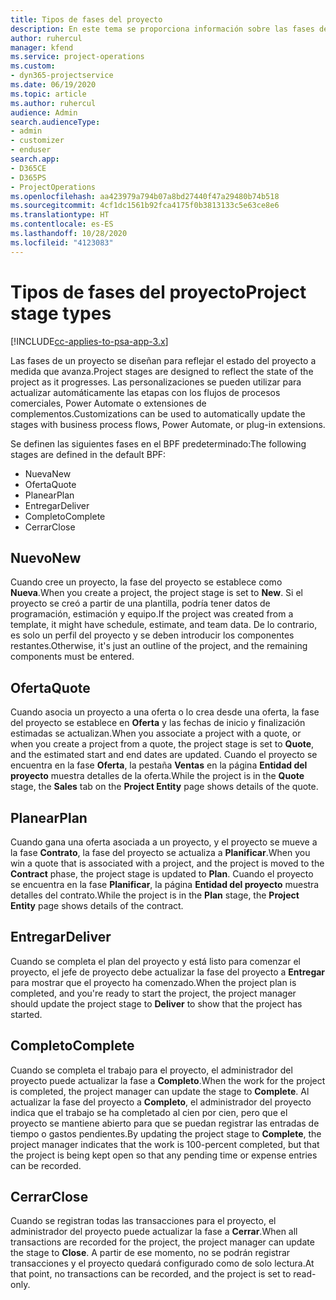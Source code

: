 ```yaml
---
title: Tipos de fases del proyecto
description: En este tema se proporciona información sobre las fases del proyecto.
author: ruhercul
manager: kfend
ms.service: project-operations
ms.custom:
- dyn365-projectservice
ms.date: 06/19/2020
ms.topic: article
ms.author: ruhercul
audience: Admin
search.audienceType:
- admin
- customizer
- enduser
search.app:
- D365CE
- D365PS
- ProjectOperations
ms.openlocfilehash: aa423979a794b07a8bd27440f47a29480b74b518
ms.sourcegitcommit: 4cf1dc1561b92fca4175f0b3813133c5e63ce8e6
ms.translationtype: HT
ms.contentlocale: es-ES
ms.lasthandoff: 10/28/2020
ms.locfileid: "4123083"
---
```

# <a name="project-stage-types"></a><span data-ttu-id="6bc9f-103">Tipos de fases del proyecto</span><span class="sxs-lookup"><span data-stu-id="6bc9f-103">Project stage types</span></span> 

[!INCLUDE[cc-applies-to-psa-app-3.x](../includes/cc-applies-to-psa-app-3x.md)]

<span data-ttu-id="6bc9f-104">Las fases de un proyecto se diseñan para reflejar el estado del proyecto a medida que avanza.</span><span class="sxs-lookup"><span data-stu-id="6bc9f-104">Project stages are designed to reflect the state of the project as it progresses.</span></span> <span data-ttu-id="6bc9f-105">Las personalizaciones se pueden utilizar para actualizar automáticamente las etapas con los flujos de procesos comerciales, Power Automate o extensiones de complementos.</span><span class="sxs-lookup"><span data-stu-id="6bc9f-105">Customizations can be used to automatically update the stages with business process flows, Power Automate, or plug-in extensions.</span></span>

<span data-ttu-id="6bc9f-106">Se definen las siguientes fases en el BPF predeterminado:</span><span class="sxs-lookup"><span data-stu-id="6bc9f-106">The following stages are defined in the default BPF:</span></span>

- <span data-ttu-id="6bc9f-107">Nueva</span><span class="sxs-lookup"><span data-stu-id="6bc9f-107">New</span></span>
- <span data-ttu-id="6bc9f-108">Oferta</span><span class="sxs-lookup"><span data-stu-id="6bc9f-108">Quote</span></span>
- <span data-ttu-id="6bc9f-109">Planear</span><span class="sxs-lookup"><span data-stu-id="6bc9f-109">Plan</span></span>
- <span data-ttu-id="6bc9f-110">Entregar</span><span class="sxs-lookup"><span data-stu-id="6bc9f-110">Deliver</span></span>
- <span data-ttu-id="6bc9f-111">Completo</span><span class="sxs-lookup"><span data-stu-id="6bc9f-111">Complete</span></span>
- <span data-ttu-id="6bc9f-112">Cerrar</span><span class="sxs-lookup"><span data-stu-id="6bc9f-112">Close</span></span> 

## <a name="new"></a><span data-ttu-id="6bc9f-113">Nuevo</span><span class="sxs-lookup"><span data-stu-id="6bc9f-113">New</span></span>

<span data-ttu-id="6bc9f-114">Cuando cree un proyecto, la fase del proyecto se establece como **Nueva**.</span><span class="sxs-lookup"><span data-stu-id="6bc9f-114">When you create a project, the project stage is set to **New**.</span></span> <span data-ttu-id="6bc9f-115">Si el proyecto se creó a partir de una plantilla, podría tener datos de programación, estimación y equipo.</span><span class="sxs-lookup"><span data-stu-id="6bc9f-115">If the project was created from a template, it might have schedule, estimate, and team data.</span></span> <span data-ttu-id="6bc9f-116">De lo contrario, es solo un perfil del proyecto y se deben introducir los componentes restantes.</span><span class="sxs-lookup"><span data-stu-id="6bc9f-116">Otherwise, it's just an outline of the project, and the remaining components must be entered.</span></span>

## <a name="quote"></a><span data-ttu-id="6bc9f-117">Oferta</span><span class="sxs-lookup"><span data-stu-id="6bc9f-117">Quote</span></span>

<span data-ttu-id="6bc9f-118">Cuando asocia un proyecto a una oferta o lo crea desde una oferta, la fase del proyecto se establece en **Oferta** y las fechas de inicio y finalización estimadas se actualizan.</span><span class="sxs-lookup"><span data-stu-id="6bc9f-118">When you associate a project with a quote, or when you create a project from a quote, the project stage is set to **Quote**, and the estimated start and end dates are updated.</span></span> <span data-ttu-id="6bc9f-119">Cuando el proyecto se encuentra en la fase **Oferta**, la pestaña **Ventas** en la página **Entidad del proyecto** muestra detalles de la oferta.</span><span class="sxs-lookup"><span data-stu-id="6bc9f-119">While the project is in the **Quote** stage, the **Sales** tab on the **Project Entity** page shows details of the quote.</span></span>

## <a name="plan"></a><span data-ttu-id="6bc9f-120">Planear</span><span class="sxs-lookup"><span data-stu-id="6bc9f-120">Plan</span></span>

<span data-ttu-id="6bc9f-121">Cuando gana una oferta asociada a un proyecto, y el proyecto se mueve a la fase **Contrato**, la fase del proyecto se actualiza a **Planificar**.</span><span class="sxs-lookup"><span data-stu-id="6bc9f-121">When you win a quote that is associated with a project, and the project is moved to the **Contract** phase, the project stage is updated to **Plan**.</span></span> <span data-ttu-id="6bc9f-122">Cuando el proyecto se encuentra en la fase **Planificar**, la página **Entidad del proyecto** muestra detalles del contrato.</span><span class="sxs-lookup"><span data-stu-id="6bc9f-122">While the project is in the **Plan** stage, the **Project Entity** page shows details of the contract.</span></span>

## <a name="deliver"></a><span data-ttu-id="6bc9f-123">Entregar</span><span class="sxs-lookup"><span data-stu-id="6bc9f-123">Deliver</span></span>

<span data-ttu-id="6bc9f-124">Cuando se completa el plan del proyecto y está listo para comenzar el proyecto, el jefe de proyecto debe actualizar la fase del proyecto a **Entregar** para mostrar que el proyecto ha comenzado.</span><span class="sxs-lookup"><span data-stu-id="6bc9f-124">When the project plan is completed, and you're ready to start the project, the project manager should update the project stage to **Deliver** to show that the project has started.</span></span>

## <a name="complete"></a><span data-ttu-id="6bc9f-125">Completo</span><span class="sxs-lookup"><span data-stu-id="6bc9f-125">Complete</span></span> 

<span data-ttu-id="6bc9f-126">Cuando se completa el trabajo para el proyecto, el administrador del proyecto puede actualizar la fase a **Completo**.</span><span class="sxs-lookup"><span data-stu-id="6bc9f-126">When the work for the project is completed, the project manager can update the stage to **Complete**.</span></span> <span data-ttu-id="6bc9f-127">Al actualizar la fase del proyecto a **Completo**, el administrador del proyecto indica que el trabajo se ha completado al cien por cien, pero que el proyecto se mantiene abierto para que se puedan registrar las entradas de tiempo o gastos pendientes.</span><span class="sxs-lookup"><span data-stu-id="6bc9f-127">By updating the project stage to **Complete**, the project manager indicates that the work is 100-percent completed, but that the project is being kept open so that any pending time or expense entries can be recorded.</span></span>

## <a name="close"></a><span data-ttu-id="6bc9f-128">Cerrar</span><span class="sxs-lookup"><span data-stu-id="6bc9f-128">Close</span></span>

<span data-ttu-id="6bc9f-129">Cuando se registran todas las transacciones para el proyecto, el administrador del proyecto puede actualizar la fase a **Cerrar**.</span><span class="sxs-lookup"><span data-stu-id="6bc9f-129">When all transactions are recorded for the project, the project manager can update the stage to **Close**.</span></span> <span data-ttu-id="6bc9f-130">A partir de ese momento, no se podrán registrar transacciones y el proyecto quedará configurado como de solo lectura.</span><span class="sxs-lookup"><span data-stu-id="6bc9f-130">At that point, no transactions can be recorded, and the project is set to read-only.</span></span>
